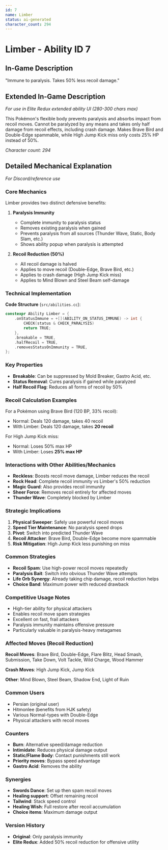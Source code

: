 ```yaml
---
id: 7
name: Limber
status: ai-generated
character_count: 294
---
```


# Limber - Ability ID 7

## In-Game Description
"Immune to paralysis. Takes 50% less recoil damage."

## Extended In-Game Description
*For use in Elite Redux extended ability UI (280-300 chars max)*

This Pokémon's flexible body prevents paralysis and absorbs impact from recoil moves. Cannot be paralyzed by any means and takes only half damage from recoil effects, including crash damage. Makes Brave Bird and Double-Edge spammable, while High Jump Kick miss only costs 25% HP instead of 50%.

*Character count: 294*

## Detailed Mechanical Explanation
*For Discord/reference use*

### Core Mechanics
Limber provides two distinct defensive benefits:

1. **Paralysis Immunity**
   - Complete immunity to paralysis status
   - Removes existing paralysis when gained
   - Prevents paralysis from all sources (Thunder Wave, Static, Body Slam, etc.)
   - Shows ability popup when paralysis is attempted

2. **Recoil Reduction (50%)**
   - All recoil damage is halved
   - Applies to move recoil (Double-Edge, Brave Bird, etc.)
   - Applies to crash damage (High Jump Kick miss)
   - Applies to Mind Blown and Steel Beam self-damage

### Technical Implementation

**Code Structure** (`src/abilities.cc`):
```cpp
constexpr Ability Limber = {
    .onStatusImmune = +[](ABILITY_ON_STATUS_IMMUNE) -> int {
        CHECK(status & CHECK_PARALYSIS)
        return TRUE;
    },
    .breakable = TRUE,
    .halfRecoil = TRUE,
    .removesStatusOnImmunity = TRUE,
};
```

### Key Properties
- **Breakable**: Can be suppressed by Mold Breaker, Gastro Acid, etc.
- **Status Removal**: Cures paralysis if gained while paralyzed
- **Half Recoil Flag**: Reduces all forms of recoil by 50%

### Recoil Calculation Examples
For a Pokémon using Brave Bird (120 BP, 33% recoil):
- Normal: Deals 120 damage, takes 40 recoil
- With Limber: Deals 120 damage, takes **20 recoil**

For High Jump Kick miss:
- Normal: Loses 50% max HP
- With Limber: Loses **25% max HP**

### Interactions with Other Abilities/Mechanics
- **Reckless**: Boosts recoil move damage, Limber reduces the recoil
- **Rock Head**: Complete recoil immunity vs Limber's 50% reduction
- **Magic Guard**: Also provides recoil immunity
- **Sheer Force**: Removes recoil entirely for affected moves
- **Thunder Wave**: Completely blocked by Limber

### Strategic Implications
1. **Physical Sweeper**: Safely use powerful recoil moves
2. **Speed Tier Maintenance**: No paralysis speed drops
3. **Pivot**: Switch into predicted Thunder Wave
4. **Recoil Attacker**: Brave Bird, Double-Edge become more spammable
5. **Risk Mitigation**: High Jump Kick less punishing on miss

### Common Strategies
- **Recoil Spam**: Use high-power recoil moves repeatedly
- **Paralysis Bait**: Switch into obvious Thunder Wave attempts
- **Life Orb Synergy**: Already taking chip damage, recoil reduction helps
- **Choice Band**: Maximum power with reduced drawback

### Competitive Usage Notes
- High-tier ability for physical attackers
- Enables recoil move spam strategies
- Excellent on fast, frail attackers
- Paralysis immunity maintains offensive pressure
- Particularly valuable in paralysis-heavy metagames

### Affected Moves (Recoil Reduction)
**Recoil Moves**: Brave Bird, Double-Edge, Flare Blitz, Head Smash, Submission, Take Down, Volt Tackle, Wild Charge, Wood Hammer

**Crash Moves**: High Jump Kick, Jump Kick

**Other**: Mind Blown, Steel Beam, Shadow End, Light of Ruin

### Common Users
- Persian (original user)
- Hitmonlee (benefits from HJK safety)
- Various Normal-types with Double-Edge
- Physical attackers with recoil moves

### Counters
- **Burn**: Alternative speed/damage reduction
- **Intimidate**: Reduces physical damage output
- **Static/Flame Body**: Contact punishments still work
- **Priority moves**: Bypass speed advantage
- **Gastro Acid**: Removes the ability

### Synergies
- **Swords Dance**: Set up then spam recoil moves
- **Healing support**: Offset remaining recoil
- **Tailwind**: Stack speed control
- **Healing Wish**: Full restore after recoil accumulation
- **Choice items**: Maximum damage output

### Version History
- **Original**: Only paralysis immunity
- **Elite Redux**: Added 50% recoil reduction for offensive utility